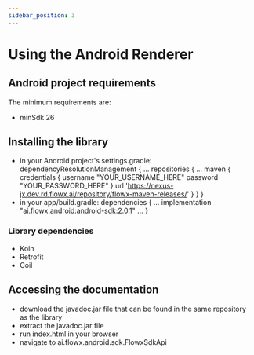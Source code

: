 ```yaml
---
sidebar_position: 3
---
```


# Using the Android Renderer

## Android project requirements

The minimum requirements are:

* minSdk 26

## Installing the library

- in your Android project's settings.gradle: 
dependencyResolutionManagement {
    ...
    repositories {
        ...
        maven {
            credentials {
                username "YOUR_USERNAME_HERE"
                password "YOUR_PASSWORD_HERE"
            }
            url 'https://nexus-jx.dev.rd.flowx.ai/repository/flowx-maven-releases/'
        }
    }
}
- in your app/build.gradle: 
dependencies {
    ...
    implementation "ai.flowx.android:android-sdk:2.0.1"
    ...
}

### Library dependencies

* Koin
* Retrofit
* Coil

## Accessing the documentation

- download the javadoc.jar file that can be found in the same repository as the library
- extract the javadoc.jar file
- run index.html in your browser
- navigate to ai.flowx.android.sdk.FlowxSdkApi

